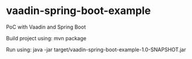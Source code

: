 # vaadin-spring-boot-example
PoC with Vaadin and Spring Boot

Build project using: mvn package

Run using: java -jar target/vaadin-spring-boot-example-1.0-SNAPSHOT.jar

